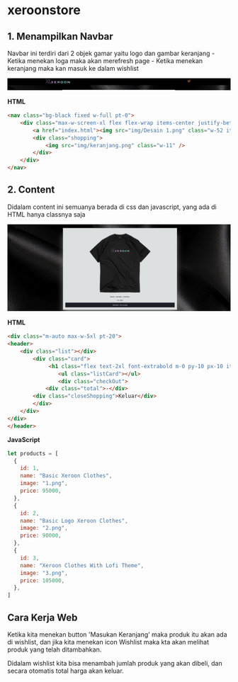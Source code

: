 # xeroonstore
<h2><b>1. Menampilkan Navbar</b></h2>
Navbar ini terdiri dari 2 objek gamar yaitu logo dan gambar keranjang
- Ketika menekan loga maka akan merefresh page
- Ketika menekan keranjang maka kan masuk ke dalam wishlist

![img](img/md1.jpg)

<b>HTML</b>
```html
<nav class="bg-black fixed w-full pt-0">
    <div class="max-w-screen-xl flex flex-wrap items-center justify-between mx-auto p-4">
        <a href="index.html"><img src="img/Desain 1.png" class="w-52 items-center"/></a>
        <div class="shopping">
            <img src="img/keranjang.png" class="w-11" />
        </div>
    </div>
</nav>
```

<h2><b>2. Content</b></h2>
Didalam content ini semuanya berada di css dan javascript, yang ada di HTML hanya classnya saja

![img](img/md2.jpg)

<b>HTML</b>
```html
<div class="m-auto max-w-5xl pt-20">
<header>
    <div class="list"></div>
        <div class="card">
             <h1 class="flex text-2xl font-extrabold m-0 py-10 px-10 items-center text-white">Keranjang Anda</h1>
                <ul class="listCard"></ul>
                <div class="checkOut">
            <div class="total">-</div>
        <div class="closeShopping">Keluar</div>
        </div>
    </div>
</div>
</header>
```

<b>JavaScript</b>
```js
let products = [
  {
    id: 1,
    name: "Basic Xeroon Clothes",
    image: "1.png",
    price: 95000,
  },
  {
    id: 2,
    name: "Basic Logo Xeroon Clothes",
    image: "2.png",
    price: 90000,
  },
  {
    id: 3,
    name: "Xeroon Clothes With Lofi Theme",
    image: "3.png",
    price: 105000,
  },
]
```

## Cara Kerja Web
Ketika kita menekan button 'Masukan Keranjang' maka produk itu akan ada di wishlist, dan jika kita menekan icon Wishlist maka kta akan melihat produk yang telah ditambahkan.

Didalam wishlist kita bisa menambah jumlah produk yang akan dibeli, dan secara otomatis total harga akan keluar.